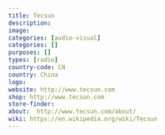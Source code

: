 ```yaml
---
title: Tecsun
description:
image:
categories: [audio-visual]
categories: []
purposes: []
types: [radio]
country-code: CN
country: China
logo:
website: http://www.tecsun.com
shop: http://www.tecsun.com
store-finder:
about:  http://www.tecsun.com/about/
wiki: https://en.wikipedia.org/wiki/Tecsun
---
```

